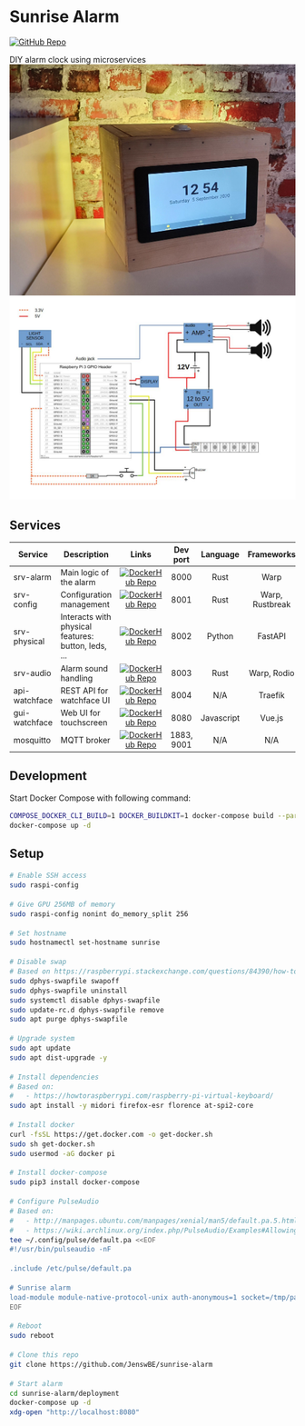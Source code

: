 # Sunrise Alarm

[![GitHub Repo](https://img.shields.io/badge/GitHub-repo-brightgreen?logo=github)](https://github.com/JenswBE/sunrise-alarm)

DIY alarm clock using microservices
![Result](schematics/result.jpg)
![Scheme](schematics/scheme.jpg)

## Services

| Service       | Description                                         |                                                                      Links                                                                      |  Dev port  |  Language  |   Frameworks    |
| ------------- | --------------------------------------------------- | :---------------------------------------------------------------------------------------------------------------------------------------------: | :--------: | :--------: | :-------------: |
| srv-alarm     | Main logic of the alarm                             |   [![DockerHub Repo](https://img.shields.io/badge/DockerHub-repo-blue?logo=docker)](https://hub.docker.com/r/jenswbe/sunrise-alarm-srv-alarm)   |    8000    |    Rust    |      Warp       |
| srv-config    | Configuration management                            |  [![DockerHub Repo](https://img.shields.io/badge/DockerHub-repo-blue?logo=docker)](https://hub.docker.com/r/jenswbe/sunrise-alarm-srv-config)   |    8001    |    Rust    | Warp, Rustbreak |
| srv-physical  | Interacts with physical features: button, leds, ... | [![DockerHub Repo](https://img.shields.io/badge/DockerHub-repo-blue?logo=docker)](https://hub.docker.com/r/jenswbe/sunrise-alarm-srv-physical)  |    8002    |   Python   |     FastAPI     |
| srv-audio     | Alarm sound handling                                |   [![DockerHub Repo](https://img.shields.io/badge/DockerHub-repo-blue?logo=docker)](https://hub.docker.com/r/jenswbe/sunrise-alarm-srv-audio)   |    8003    |    Rust    |   Warp, Rodio   |
| api-watchface | REST API for watchface UI                           |              [![DockerHub Repo](https://img.shields.io/badge/DockerHub-repo-blue?logo=docker)](https://hub.docker.com/r/_/traefik)              |    8004    |    N/A     |     Traefik     |
| gui-watchface | Web UI for touchscreen                              | [![DockerHub Repo](https://img.shields.io/badge/DockerHub-repo-blue?logo=docker)](https://hub.docker.com/r/jenswbe/sunrise-alarm-gui-watchface) |    8080    | Javascript |     Vue.js      |
| mosquitto     | MQTT broker                                         |          [![DockerHub Repo](https://img.shields.io/badge/DockerHub-repo-blue?logo=docker)](https://hub.docker.com/_/eclipse-mosquitto)          | 1883, 9001 |    N/A     |       N/A       |

## Development

Start Docker Compose with following command:

```bash
COMPOSE_DOCKER_CLI_BUILD=1 DOCKER_BUILDKIT=1 docker-compose build --parallel
docker-compose up -d
```

## Setup

```bash
# Enable SSH access
sudo raspi-config

# Give GPU 256MB of memory
sudo raspi-config nonint do_memory_split 256

# Set hostname
sudo hostnamectl set-hostname sunrise

# Disable swap
# Based on https://raspberrypi.stackexchange.com/questions/84390/how-to-permanently-disable-swap-on-raspbian-stretch-lite
sudo dphys-swapfile swapoff
sudo dphys-swapfile uninstall
sudo systemctl disable dphys-swapfile
sudo update-rc.d dphys-swapfile remove
sudo apt purge dphys-swapfile

# Upgrade system
sudo apt update
sudo apt dist-upgrade -y

# Install dependencies
# Based on:
#   - https://howtoraspberrypi.com/raspberry-pi-virtual-keyboard/
sudo apt install -y midori firefox-esr florence at-spi2-core

# Install docker
curl -fsSL https://get.docker.com -o get-docker.sh
sudo sh get-docker.sh
sudo usermod -aG docker pi

# Install docker-compose
sudo pip3 install docker-compose

# Configure PulseAudio
# Based on:
#   - http://manpages.ubuntu.com/manpages/xenial/man5/default.pa.5.html
#   - https://wiki.archlinux.org/index.php/PulseAudio/Examples#Allowing_multiple_users_to_use_PulseAudio_at_the_same_time
tee ~/.config/pulse/default.pa <<EOF
#!/usr/bin/pulseaudio -nF

.include /etc/pulse/default.pa

# Sunrise alarm
load-module module-native-protocol-unix auth-anonymous=1 socket=/tmp/pa-sunrise-alarm.socket
EOF

# Reboot
sudo reboot

# Clone this repo
git clone https://github.com/JenswBE/sunrise-alarm

# Start alarm
cd sunrise-alarm/deployment
docker-compose up -d
xdg-open "http://localhost:8080"
```

